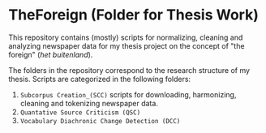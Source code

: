 # TheForeign (Folder for Thesis Work)

This repository contains (mostly) scripts for normalizing, cleaning and analyzing newspaper data for my thesis project on the concept of "the foreign" (_het buitenland_).

The folders in the repository correspond to the research structure of my thesis. Scripts are categorized in the following folders:
1. `Subcorpus Creation_(SCC)`   scripts for downloading, harmonizing, cleaning and tokenizing newspaper data.
2. `Quantative Source Criticism (QSC)`
3. `Vocabulary Diachronic Change Detection (DCC)`
